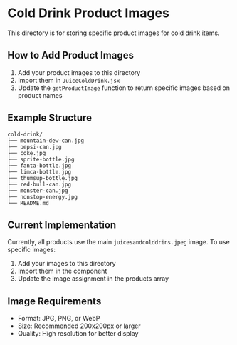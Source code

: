 # Cold Drink Product Images

This directory is for storing specific product images for cold drink items.

## How to Add Product Images

1. Add your product images to this directory
2. Import them in `JuiceColdDrink.jsx`
3. Update the `getProductImage` function to return specific images based on product names

## Example Structure

```
cold-drink/
├── mountain-dew-can.jpg
├── pepsi-can.jpg
├── coke.jpg
├── sprite-bottle.jpg
├── fanta-bottle.jpg
├── limca-bottle.jpg
├── thumsup-bottle.jpg
├── red-bull-can.jpg
├── monster-can.jpg
├── nonstop-energy.jpg
└── README.md
```

## Current Implementation

Currently, all products use the main `juicesandcolddrins.jpeg` image. To use specific images:

1. Add your images to this directory
2. Import them in the component
3. Update the image assignment in the products array

## Image Requirements

- Format: JPG, PNG, or WebP
- Size: Recommended 200x200px or larger
- Quality: High resolution for better display




